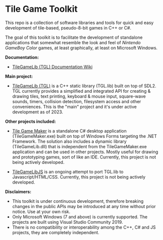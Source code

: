 # Tile Game Toolkit
This repo is a collection of software libraries and tools for quick and easy development of tile-based, pseudo-8-bit games in C++ or C#.

The goal of this toolkit is to facilitate the development of standalone applications that somewhat resemble the look and feel of *Nintendo GameBoy Color* games, at least graphically, at least on Microsoft Windows.

**Documentation:**

- [TileGameLib (TGL) Documentation Wiki](https://fernandoairescastello.neocities.org/proj/tgl/tgl_index)

**Main project:**

- [TileGameLib (TGL)](https://github.com/FernandoAiresCastello/TileGameToolkit/tree/master/TileGameLibC) is a C++ static library (TGL.lib) built on top of SDL2. TGL currently provides a simplified and integrated API for creating & drawing tiles, text printing, keyboard & mouse input, square-wave sounds, timers, collision detection, filesystem access and other conveniences. This is the "main" project and it's under active development as of 2023.

**Other projects included:**

- [Tile Game Maker](https://github.com/FernandoAiresCastello/TileGameToolkit/tree/master/TileGameLibCS) is a standalone C# desktop application (TileGameMaker.exe) built on top of Windows Forms targeting the .NET Framework. The solution also includes a dynamic library (TileGameLib.dll) that is independent from the TileGameMaker.exe application and can be used in other projects. Mostly useful for drawing and prototyping games, sort of like an IDE. Currently, this project is not being actively developed.

- [TileGameLibJS](https://github.com/FernandoAiresCastello/TileGameToolkit/tree/master/TileGameLibJS) is an ongoing attempt to port TGL.lib to Javascript/HTML/CSS. Currently, this project is not being actively developed.

**Disclaimers:**

- This toolkit is under continuous development, therefore breaking changes in the public APIs may be introduced at any time without prior notice. Use at your own risk.
- Only Microsoft Windows (7 and above) is currently supported. The projects are built using Visual Studio Community 2019. 
- There is no compatibility or interoperability among the C++, C# and JS projects, they are completely independent.
